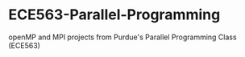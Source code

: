 # ECE563-Parallel-Programming

openMP and MPI projects from Purdue's Parallel Programming Class (ECE563)
